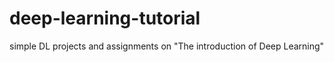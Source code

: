 # deep-learning-tutorial
simple DL projects and assignments on "The introduction of Deep Learning" 
